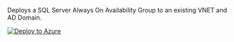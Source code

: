 Deploys a SQL Server Always On Availability Group to an existing VNET and AD Domain.

[![Deploy to Azure](http://azuredeploy.net/deploybutton.png)](https://azuredeploy.net/)
